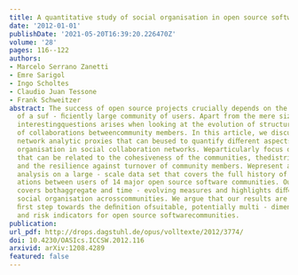 ```yaml
---
title: A quantitative study of social organisation in open source software communities
date: '2012-01-01'
publishDate: '2021-05-20T16:39:20.226470Z'
volume: '28'
pages: 116--122
authors:
- Marcelo Serrano Zanetti
- Emre Sarigol
- Ingo Scholtes
- Claudio Juan Tessone
- Frank Schweitzer
abstract: The success of open source projects crucially depends on the voluntary contributions
  of a suf - ﬁciently large community of users. Apart from the mere size of the community,
  interestingquestions arises when looking at the evolution of structural features
  of collaborations betweencommunity members. In this article, we discuss several
  network analytic proxies that can beused to quantify diﬀerent aspects of the social
  organisation in social collaboration networks. Weparticularly focus on measures
  that can be related to the cohesiveness of the communities, thedistribution of responsibilities
  and the resilience against turnover of community members. Wepresent a comparative
  analysis on a large - scale data set that covers the full history of collabor -
  ations between users of 14 major open source software communities. Our analysis
  covers bothaggregate and time - evolving measures and highlights diﬀerences in the
  social organisation acrosscommunities. We argue that our results are a promising
  ﬁrst step towards the deﬁnition ofsuitable, potentially multi - dimensional, resilience
  and risk indicators for open source softwarecommunities.
publication:
url_pdf: http://drops.dagstuhl.de/opus/volltexte/2012/3774/
doi: 10.4230/OASIcs.ICCSW.2012.116
arxivid: arXiv:1208.4289
featured: false
---
```

